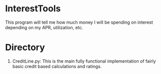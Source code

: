 # InterestTools
This program will tell me how much money I will be spending on interest depending on my APR, utilization, etc.
# Directory
1. CreditLine.py: This is the main fully functional implementation of fairly basic credit based calculations and ratings.
